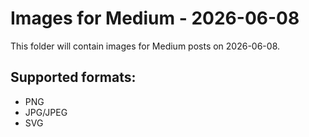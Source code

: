 # Images for Medium - 2026-06-08

This folder will contain images for Medium posts on 2026-06-08.

## Supported formats:
- PNG
- JPG/JPEG
- SVG
